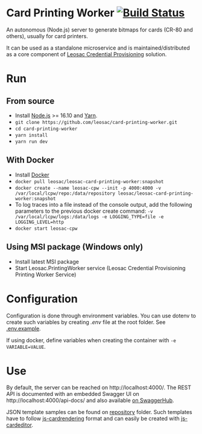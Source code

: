 # Card Printing Worker [![Build Status](https://github.com/leosac/card-printing-worker/actions/workflows/node.js.yml/badge.svg?branch=master)](https://github.com/leosac/card-printing-worker/actions/workflows/node.js.yml)
An autonomous (Node.js) server to generate bitmaps for cards (CR-80 and others), usually for card printers.

It can be used as a standalone microservice and is maintained/distributed as a core component of [Leosac Credential Provisioning](https://leosac.com/credential-provisioning/) solution.

# Run

## From source
 * Install [Node.js](https://nodejs.org/en/download) >= 16.10 and [Yarn](https://yarnpkg.com/getting-started/install).
 * `git clone https://github.com/leosac/card-printing-worker.git`
 * `cd card-printing-worker`
 * `yarn install`
 * `yarn run dev`

## With Docker
 * Install [Docker](https://docs.docker.com/engine/install/)
 * `docker pull leosac/leosac-card-printing-worker:snapshot`
 * `docker create --name leosac-cpw --init -p 4000:4000 -v /var/local/lcpw/repo:/data/repository leosac/leosac-card-printing-worker:snapshot`
 * To log traces into a file instead of the console output, add the following parameters to the previous docker create command: `-v /var/local/lcpw/logs:/data/logs -e LOGGING_TYPE=file -e LOGGING_LEVEL=http`
 * `docker start leosac-cpw`

## Using MSI package (Windows only)
 * Install latest MSI package
 * Start Leosac.PrintingWorker service (Leosac Credential Provisioning Printing Worker Service)

# Configuration
Configuration is done through environment variables. You can use dotenv to create such variables by creating *.env* file at the root folder. See [.env.example](https://github.com/leosac/card-printing-worker/blob/master/.env.example).

If using docker, define variables when creating the container with `-e VARIABLE=VALUE`.

# Use
By default, the server can be reached on http://localhost:4000/.
The REST API is documented with an embedded Swagger UI on http://localhost:4000/api-docs/ and also available [on SwaggerHub](https://app.swaggerhub.com/apis/LEOSAC/CardPrintingWorker/1.0.0#/).

JSON template samples can be found on [repository](https://github.com/leosac/card-printing-worker/tree/master/repository) folder.
Such templates have to follow [js-cardrendering](https://github.com/leosac/js-cardrendering) format and can easily be created with [js-cardeditor](https://github.com/leosac/js-cardeditor).
